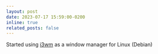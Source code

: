 ```yaml
---
layout: post
date: 2023-07-17 15:59:00-0200
inline: true
related_posts: false
---
```


[i3wm]: https://fackelm2.github.io/blog/2024/i3wm/ "https://fackelm2.github.io/blog/2024/i3wm/"

Started using [i3wm] as a window manager for Linux (Debian)
